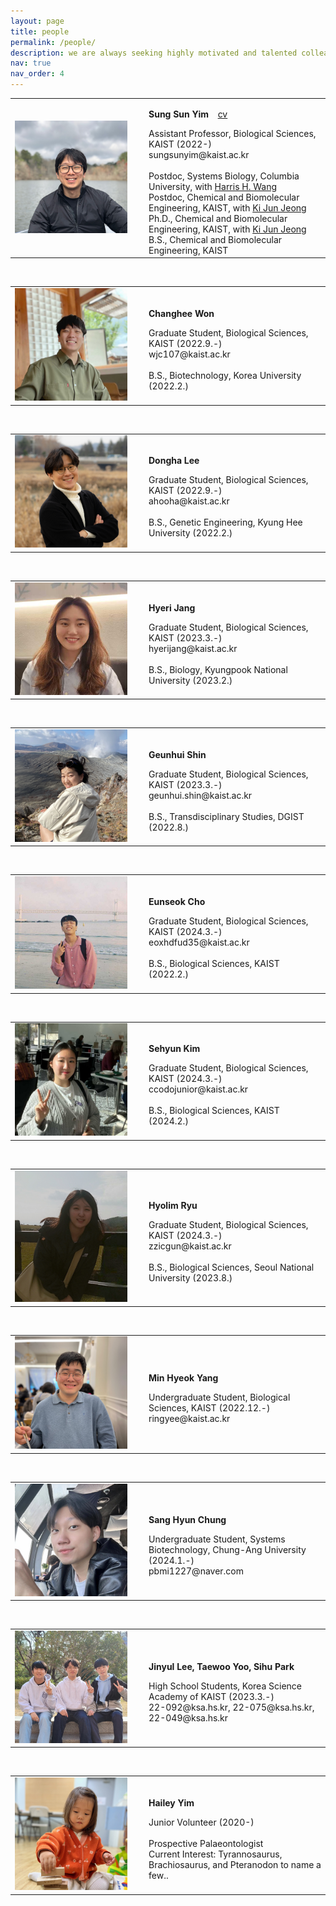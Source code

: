 ```yaml
---
layout: page
title: people
permalink: /people/
description: we are always seeking highly motivated and talented colleagues to join us!
nav: true
nav_order: 4
---
```


<table cellspacing="0" cellpadding="0">
<tr>
<td width="200">
  <img src="../assets/img/profile-sungsunyim.jpg" width="180">
</td>
<td>
  <p><strong>Sung Sun Yim</strong> &ensp; <a href="../assets/pdf/CV_SungSunYim.pdf">cv</a></p>
  Assistant Professor, Biological Sciences, KAIST (2022-)
  <br>sungsunyim@kaist.ac.kr
  <br>
  <br>Postdoc, Systems Biology, Columbia University, with <a href="https://wanglab.c2b2.columbia.edu">Harris H. Wang</a>
  <br>Postdoc, Chemical and Biomolecular Engineering, KAIST, with <a href="http://proteineng.kaist.ac.kr/xe/">Ki Jun Jeong</a>
  <br>Ph.D., Chemical and Biomolecular Engineering, KAIST, with <a href="http://proteineng.kaist.ac.kr/xe/">Ki Jun Jeong</a>
  <br>B.S., Chemical and Biomolecular Engineering, KAIST
</td></tr>
</table>
<br>

<table cellspacing="0" cellpadding="0">
<tr>
<td width="200">
  <img src="../assets/img/profile-changheewon.jpg" width="180">
</td>
<td>
  <p><strong>Changhee Won</strong></p>
  Graduate Student, Biological Sciences, KAIST (2022.9.-)
  <br>wjc107@kaist.ac.kr
  <br>
  <br>B.S., Biotechnology, Korea University (2022.2.)
</td></tr>
</table>
<br>

<table cellspacing="0" cellpadding="0">
<tr>
<td width="200">
  <img src="../assets/img/profile-donghalee.jpg" width="180">
</td>
<td>
  <p><strong>Dongha Lee</strong></p>
  Graduate Student, Biological Sciences, KAIST (2022.9.-)
  <br>ahooha@kaist.ac.kr
  <br>
  <br>B.S., Genetic Engineering, Kyung Hee University (2022.2.)
</td></tr>
</table>
<br>

<table cellspacing="0" cellpadding="0">
<tr>
<td width="200">
  <img src="../assets/img/profile-hyerijang.jpg" width="180">
</td>
<td>
  <p><strong>Hyeri Jang</strong></p>
  Graduate Student, Biological Sciences, KAIST (2023.3.-)
  <br>hyerijang@kaist.ac.kr
  <br>
  <br>B.S., Biology, Kyungpook National University (2023.2.)
</td></tr>
</table>
<br>

<table cellspacing="0" cellpadding="0">
<tr>
<td width="200">
  <img src="../assets/img/profile-geunhuishin.jpg" width="180">
</td>
<td>
  <p><strong>Geunhui Shin</strong></p>
  Graduate Student, Biological Sciences, KAIST (2023.3.-)
  <br>geunhui.shin@kaist.ac.kr
  <br>
  <br>B.S., Transdisciplinary Studies, DGIST (2022.8.)
</td></tr>
</table>
<br>

<table cellspacing="0" cellpadding="0">
<tr>
<td width="200">
  <img src="../assets/img/profile-eunseokcho.jpg" width="180">
</td>
<td>
  <p><strong>Eunseok Cho</strong></p>
  Graduate Student, Biological Sciences, KAIST (2024.3.-)
  <br>eoxhdfud35@kaist.ac.kr
  <br>
  <br>B.S., Biological Sciences, KAIST (2022.2.)
</td></tr>
</table>
<br>

<table cellspacing="0" cellpadding="0">
<tr>
<td width="200">
  <img src="../assets/img/profile-sehyunkim.jpg" width="180">
</td>
<td>
  <p><strong>Sehyun Kim</strong></p>
  Graduate Student, Biological Sciences, KAIST (2024.3.-)
  <br>ccodojunior@kaist.ac.kr
  <br>
  <br>B.S., Biological Sciences, KAIST (2024.2.)
  </td></tr>
</table>
<br>

<table cellspacing="0" cellpadding="0">
<tr>
<td width="200">
  <img src="../assets/img/profile-hyolimryu.jpg" width="180">
</td>
<td>
  <p><strong>Hyolim Ryu</strong></p>
  Graduate Student, Biological Sciences, KAIST (2024.3.-)
  <br>zzicgun@kaist.ac.kr
  <br>
  <br>B.S., Biological Sciences, Seoul National University (2023.8.)
  </td></tr>
</table>
<br>

<table cellspacing="0" cellpadding="0">
<tr>
<td width="200">
  <img src="../assets/img/profile-minhyeokyang.jpg" width="180">
</td>
<td>
  <p><strong>Min Hyeok Yang</strong></p>
  Undergraduate Student, Biological Sciences, KAIST (2022.12.-)
  <br>ringyee@kaist.ac.kr
</td></tr>
</table>
<br>

<table cellspacing="0" cellpadding="0">
<tr>
<td width="200">
  <img src="../assets/img/profile-sanghyunchung.jpg" width="180">
</td>
<td>
  <p><strong>Sang Hyun Chung</strong></p>
  Undergraduate Student, Systems Biotechnology, Chung-Ang University (2024.1.-)
  <br>pbmi1227@naver.com
</td></tr>
</table>
<br>

<table cellspacing="0" cellpadding="0">
<tr>
<td width="200">
  <img src="../assets/img/profile-ksateam.jpg" width="180">
</td>
<td>
  <p><strong>Jinyul Lee, Taewoo Yoo, Sihu Park</strong></p>
  High School Students, Korea Science Academy of KAIST (2023.3.-)
  <br>22-092@ksa.hs.kr, 22-075@ksa.hs.kr, 22-049@ksa.hs.kr
</td></tr>
</table>
<br>

<table cellspacing="0" cellpadding="0">
<tr>
<td width="200">
  <img src="../assets/img/profile-haileyyim.jpg" width="180">
</td>
<td>
  <p><strong>Hailey Yim</strong></p>
  Junior Volunteer (2020-)
  <br>
  <br>Prospective Palaeontologist
  <br>Current Interest: Tyrannosaurus, Brachiosaurus, and Pteranodon to name a few..
</td></tr>
</table>
<br>
